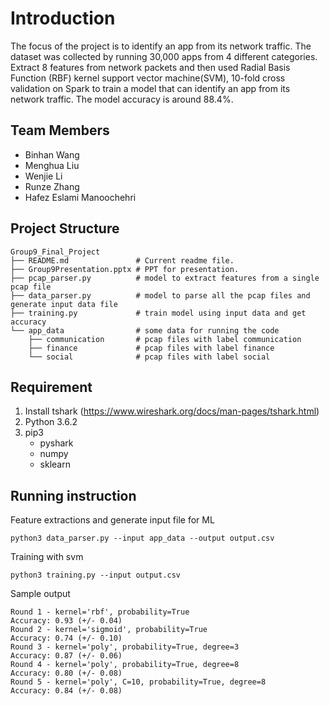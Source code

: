 # Introduction
The focus of the project is to identify an app from its network traffic. The dataset was collected by running 30,000 apps from 4 different categories. Extract 8 features from network packets and then used Radial Basis Function (RBF) kernel support vector machine(SVM), 10-fold cross validation on Spark to train a model that can identify an app from its network traffic. The model accuracy is around 88.4%.

Team Members
-----------

- Binhan Wang
- Menghua Liu
- Wenjie Li
- Runze Zhang
- Hafez Eslami Manoochehri

Project Structure
-----------

    Group9_Final_Project
    ├── README.md               # Current readme file.
    ├── Group9Presentation.pptx # PPT for presentation.
    ├── pcap_parser.py          # model to extract features from a single pcap file
    ├── data_parser.py          # model to parse all the pcap files and generate input data file
    ├── training.py             # train model using input data and get accuracy  
    └── app_data                # some data for running the code
        ├── communication       # pcap files with label communication
        ├── finance             # pcap files with label finance
        └── social              # pcap files with label social

Requirement
-----------

1. Install tshark (https://www.wireshark.org/docs/man-pages/tshark.html)
2. Python 3.6.2
3. pip3
    - pyshark
    - numpy
    - sklearn

Running instruction
-----------

Feature extractions and generate input file for ML

    python3 data_parser.py --input app_data --output output.csv

Training with svm

    python3 training.py --input output.csv

Sample output

    Round 1 - kernel='rbf', probability=True
    Accuracy: 0.93 (+/- 0.04)
    Round 2 - kernel='sigmoid', probability=True
    Accuracy: 0.74 (+/- 0.10)
    Round 3 - kernel='poly', probability=True, degree=3
    Accuracy: 0.87 (+/- 0.06)
    Round 4 - kernel='poly', probability=True, degree=8
    Accuracy: 0.80 (+/- 0.08)
    Round 5 - kernel='poly', C=10, probability=True, degree=8
    Accuracy: 0.84 (+/- 0.08)    
